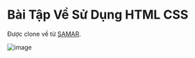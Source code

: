 # Bài Tập Về Sử Dụng HTML CSS 
Được clone về từ [SAMAR](https://cybersamar-v2.vercel.app/?fbclid=IwY2xjawJragVleHRuA2FlbQIxMAABHr8t6f3lZfFue02n_I2pF7nuyZ_NStCyY23rw2M4G9cUXzhchl6lwbNIJ6h0_aem_VuEYY4Rv8QZlD7Nn8esUkA). 

![image](https://github.com/user-attachments/assets/8283141f-76d7-4b07-b4d5-97b89b5554b5)
